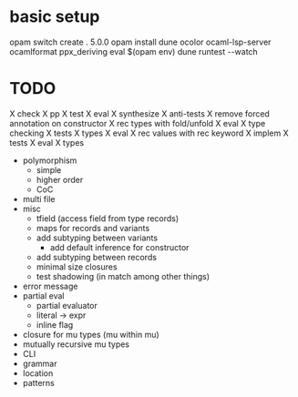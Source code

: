 # basic setup
opam switch create . 5.0.0
opam install dune ocolor ocaml-lsp-server ocamlformat ppx_deriving
eval $(opam env)
dune runtest --watch

# TODO
X check
X pp
X test
  X eval
  X synthesize
  X anti-tests
X remove forced annotation on constructor
X rec types with fold/unfold
  X eval
  X type checking
  X tests
    X types
    X eval
X rec values with rec keyword
  X implem
  X tests
    X eval
    X types
- polymorphism
  - simple
  - higher order
  - CoC
- multi file
- misc
  - tfield (access field from type records)
  - maps for records and variants
  - add subtyping between variants
    - add default inference for constructor
  - add subtyping between records
  - minimal size closures
  - test shadowing (in match among other things)
- error message
- partial eval
  - partial evaluator
  - literal -> expr
  - inline flag
- closure for mu types (mu within mu)
- mutually recursive mu types
- CLI
- grammar
- location
- patterns
